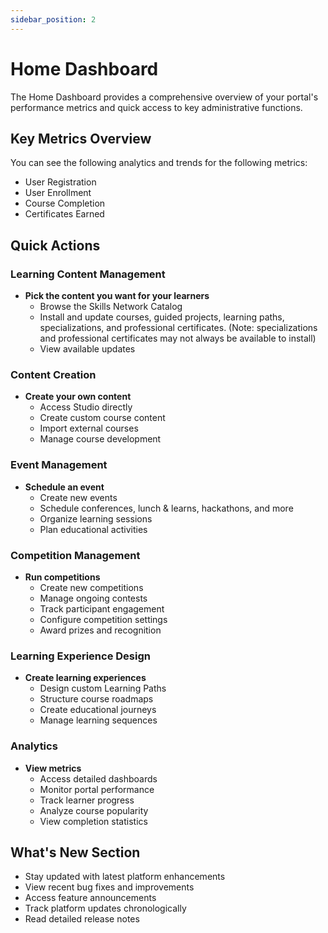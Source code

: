 ```yaml
---
sidebar_position: 2
---
```


# Home Dashboard

The Home Dashboard provides a comprehensive overview of your portal's performance metrics and quick access to key administrative functions.

## Key Metrics Overview

You can see the following analytics and trends for the following metrics:

- User Registration
- User Enrollment
- Course Completion
- Certificates Earned

## Quick Actions

### Learning Content Management

- **Pick the content you want for your learners**
  - Browse the Skills Network Catalog
  - Install and update courses, guided projects, learning paths, specializations, and professional certificates. (Note: specializations and professional certificates may not always be available to install)
  - View available updates

### Content Creation

- **Create your own content**
  - Access Studio directly
  - Create custom course content
  - Import external courses
  - Manage course development

### Event Management

- **Schedule an event**
  - Create new events
  - Schedule conferences, lunch & learns, hackathons, and more
  - Organize learning sessions
  - Plan educational activities

### Competition Management

- **Run competitions**
  - Create new competitions
  - Manage ongoing contests
  - Track participant engagement
  - Configure competition settings
  - Award prizes and recognition

### Learning Experience Design

- **Create learning experiences**
  - Design custom Learning Paths
  - Structure course roadmaps
  - Create educational journeys
  - Manage learning sequences

### Analytics

- **View metrics**
  - Access detailed dashboards
  - Monitor portal performance
  - Track learner progress
  - Analyze course popularity
  - View completion statistics

## What's New Section

- Stay updated with latest platform enhancements
- View recent bug fixes and improvements
- Access feature announcements
- Track platform updates chronologically
- Read detailed release notes
